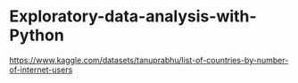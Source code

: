 # Exploratory-data-analysis-with-Python
https://www.kaggle.com/datasets/tanuprabhu/list-of-countries-by-number-of-internet-users

